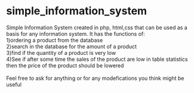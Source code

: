 # simple_information_system

Simple Information System created in php, html,css that can be used as a basis for any information system. It has the functions of:<br/>
1)ordering a product from the database <br/>
2)search in the database for the amount of a product<br/>
3)find if the quantity of a product is very low<br/>
4)See if after some time the sales of the product are low in table statistics then the price of the product should be lowered<br/>
<br/>
Feel free to ask for anything or for any modefications you think might be useful
